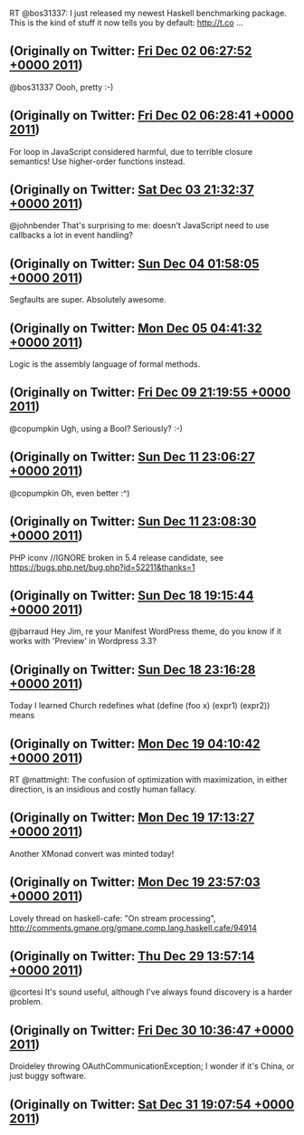 RT @bos31337: I just released my newest Haskell benchmarking package. This is the kind of stuff it now tells you by default: http://t.co ...

(Originally on Twitter: [Fri Dec 02 06:27:52 +0000 2011](https://twitter.com/ezyang/status/142490145109712896))
----
@bos31337 Oooh, pretty :-)

(Originally on Twitter: [Fri Dec 02 06:28:41 +0000 2011](https://twitter.com/ezyang/status/142490350064386048))
----
For loop in JavaScript considered harmful, due to terrible closure semantics! Use higher-order functions instead.

(Originally on Twitter: [Sat Dec 03 21:32:37 +0000 2011](https://twitter.com/ezyang/status/143080220373680128))
----
@johnbender That's surprising to me: doesn't JavaScript need to use callbacks a lot in event handling?

(Originally on Twitter: [Sun Dec 04 01:58:05 +0000 2011](https://twitter.com/ezyang/status/143147026564128770))
----
Segfaults are super. Absolutely awesome.

(Originally on Twitter: [Mon Dec 05 04:41:32 +0000 2011](https://twitter.com/ezyang/status/143550547474128897))
----
Logic is the assembly language of formal methods.

(Originally on Twitter: [Fri Dec 09 21:19:55 +0000 2011](https://twitter.com/ezyang/status/145251352543625216))
----
@copumpkin Ugh, using a Bool? Seriously? :-)

(Originally on Twitter: [Sun Dec 11 23:06:27 +0000 2011](https://twitter.com/ezyang/status/146002937972408320))
----
@copumpkin Oh, even better :^)

(Originally on Twitter: [Sun Dec 11 23:08:30 +0000 2011](https://twitter.com/ezyang/status/146003452810629120))
----
PHP iconv //IGNORE broken in 5.4 release candidate, see https://bugs.php.net/bug.php?id=52211&thanks=1

(Originally on Twitter: [Sun Dec 18 19:15:44 +0000 2011](https://twitter.com/ezyang/status/148481590866083840))
----
@jbarraud Hey Jim, re your Manifest WordPress theme, do you know if it works with 'Preview' in Wordpress 3.3?

(Originally on Twitter: [Sun Dec 18 23:16:28 +0000 2011](https://twitter.com/ezyang/status/148542171904086016))
----
Today I learned Church redefines what (define (foo x) (expr1) (expr2)) means

(Originally on Twitter: [Mon Dec 19 04:10:42 +0000 2011](https://twitter.com/ezyang/status/148616217899446272))
----
RT @mattmight: The confusion of optimization with maximization, in either direction, is an insidious and costly human fallacy.

(Originally on Twitter: [Mon Dec 19 17:13:27 +0000 2011](https://twitter.com/ezyang/status/148813202879291392))
----
Another XMonad convert was minted today!

(Originally on Twitter: [Mon Dec 19 23:57:03 +0000 2011](https://twitter.com/ezyang/status/148914775642996738))
----
Lovely thread on haskell-cafe: "On stream processing", http://comments.gmane.org/gmane.comp.lang.haskell.cafe/94914

(Originally on Twitter: [Thu Dec 29 13:57:14 +0000 2011](https://twitter.com/ezyang/status/152387702187229185))
----
@cortesi It's sound useful, although I've always found discovery is a harder problem.

(Originally on Twitter: [Fri Dec 30 10:36:47 +0000 2011](https://twitter.com/ezyang/status/152699646261739520))
----
Droideley throwing OAuthCommunicationException; I wonder if it's China, or just buggy software.

(Originally on Twitter: [Sat Dec 31 19:07:54 +0000 2011](https://twitter.com/ezyang/status/153190663557615616))
----

